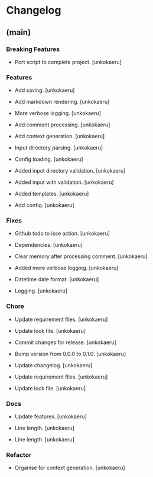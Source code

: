 # Changelog


## (main)

### Breaking Features

* Port script to complete project. [unkokaeru]

### Features

* Add saving. [unkokaeru]

* Add markdown rendering. [unkokaeru]

* More verbose logging. [unkokaeru]

* Add comment processing. [unkokaeru]

* Add context generation. [unkokaeru]

* Input directory parsing. [unkokaeru]

* Config loading. [unkokaeru]

* Added input directory validation. [unkokaeru]

* Added input with validation. [unkokaeru]

* Added templates. [unkokaeru]

* Add config. [unkokaeru]

### Fixes

* Github todo to isse action. [unkokaeru]

* Dependencies. [unkokaeru]

* Clear memory after processing comment. [unkokaeru]

* Added more verbose logging. [unkokaeru]

* Datetime date format. [unkokaeru]

* Logging. [unkokaeru]

### Chore

* Update requirement files. [unkokaeru]

* Update lock file. [unkokaeru]

* Commit changes for release. [unkokaeru]

* Bump version from 0.0.0 to 0.1.0. [unkokaeru]

* Update changelog. [unkokaeru]

* Update requirement files. [unkokaeru]

* Update lock file. [unkokaeru]

### Docs

* Update features. [unkokaeru]

* Line length. [unkokaeru]

* Line length. [unkokaeru]

### Refactor

* Organise for context generation. [unkokaeru]



